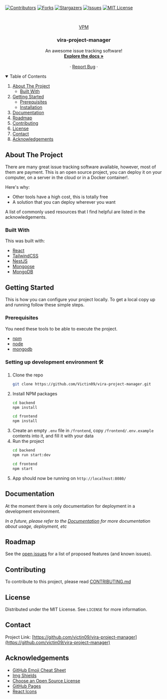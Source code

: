 <!-- PROJECT SHIELDS -->
<!--
*** I'm using markdown "reference style" links for readability.
*** Reference links are enclosed in brackets [ ] instead of parentheses ( ).
*** See the bottom of this document for the declaration of the reference variables
*** for contributors-url, forks-url, etc. This is an optional, concise syntax you may use.
*** https://www.markdownguide.org/basic-syntax/#reference-style-links
-->
[![Contributors][contributors-shield]][contributors-url]
[![Forks][forks-shield]][forks-url]
[![Stargazers][stars-shield]][stars-url]
[![Issues][issues-shield]][issues-url]
[![MIT License][license-shield]][license-url]



<!-- PROJECT LOGO -->
<br />
<p align="center">
  <a href="https://github.com/victin09/vira-project-manager">
    <!-- <img src="images/logo.png" alt="Logo" width="80" height="80"> -->
    VPM
  </a>

  <h3 align="center">vira-project-manager</h3>

  <p align="center">
    An awesome issue tracking software!
    <br />
    <a href="https://github.com/victin09/vira-project-manager"><strong>Explore the docs »</strong></a>
    <br />
    <br />
    <!-- <a href="https://github.com/victin09/vira-project-manager">View Demo</a> -->
    ·
    <a href="https://github.com/victin09/vira-project-manager/issues">Report Bug</a>
    ·
    <!-- <a href="https://github.com/victin09/vira-project-manager/issues">Request Feature</a> -->
  </p>
</p>



<!-- TABLE OF CONTENTS -->
<details open="open">
  <summary>Table of Contents</summary>
  <ol>
    <li>
      <a href="#about-the-project">About The Project</a>
      <ul>
        <li><a href="#built-with">Built With</a></li>
      </ul>
    </li>
    <li>
      <a href="#getting-started">Getting Started</a>
      <ul>
        <li><a href="#prerequisites">Prerequisites</a></li>
        <li><a href="#installation">Installation</a></li>
      </ul>
    </li>
    <li><a href="#documentation">Documentation</a></li>
    <li><a href="#roadmap">Roadmap</a></li>
    <li><a href="#contributing">Contributing</a></li>
    <li><a href="#license">License</a></li>
    <li><a href="#contact">Contact</a></li>
    <li><a href="#acknowledgements">Acknowledgements</a></li>
  </ol>
</details>



<!-- ABOUT THE PROJECT -->
## About The Project

<!-- [![Product Name Screen Shot][product-screenshot]](https://example.com) -->

There are many great issue tracking software available, however, most of them are payment. This is an open source project, you can deploy it on your computer, on a server in the cloud or in a Docker container!.

Here's why:
* Other tools have a high cost, this is totally free
* A solution that you can deploy wherever you want

A list of commonly used resources that I find helpful are listed in the acknowledgements.

### Built With

This was built with:
* [React](https://reactjs.org/)
* [TailwindCSS](https://tailwindcss.com)
* [NestJS](https://nestjs.com/)
* [Mongoose](https://mongoosejs.com/)
* [MongoDB](https://www.mongodb.com/)



<!-- GETTING STARTED -->
## Getting Started

This is how you can configure your project locally.
To get a local copy up and running follow these simple steps.

### Prerequisites

You need these tools to be able to execute the project.
* [npm](https://nodejs.org/)
* [node](https://nodejs.org/)
* [mongodb](https://www.mongodb.com/)

### Setting up development environment 🛠

1. Clone the repo
   ```sh
   git clone https://github.com/Victin09/vira-project-manager.git
   ```
2. Install NPM packages
   ```sh
   cd backend
   npm install
   ```
   ```sh
   cd frontend
   npm install
   ```
3. Create an empty `.env` file in `/frontend`, copy `/frontend/.env.example` contents into it, and fill it with your data
4. Run the project
   ```sh
   cd backend
   npm run start:dev
   ```
   ```sh
   cd frontend
   npm start
   ```
5. App should now be running on `http://localhost:8080/`


<!-- DOCS EXAMPLES -->
## Documentation

At the moment there is only documentation for deployment in a development environment.

_In a future, please refer to the [Documentation](https://github.com/Victin09/vira-project-manager/wiki) for more documentation about usage, deployment, etc_


<!-- ROADMAP -->
## Roadmap

See the [open issues](https://github.com/victin09/vira-project-manager/issues) for a list of proposed features (and known issues).


<!-- CONTRIBUTING -->
## Contributing

To contribute to this project, please read [CONTRIBUTING.md](./CONTRIBUTING.md)


<!-- LICENSE -->
## License

Distributed under the MIT License. See `LICENSE` for more information.


<!-- CONTACT -->
## Contact

<!-- Victor Gomez - [@your_twitter](https://twitter.com/your_username) - email@example.com -->

Project Link: [https://github.com/victin09/vira-project-manager](https://github.com/victin09/vira-project-manager)


<!-- ACKNOWLEDGEMENTS -->
## Acknowledgements
* [GitHub Emoji Cheat Sheet](https://www.webpagefx.com/tools/emoji-cheat-sheet)
* [Img Shields](https://shields.io)
* [Choose an Open Source License](https://choosealicense.com)
* [GitHub Pages](https://pages.github.com)
* [React Icons](https://react-icons.github.io/react-icons/)


<!-- MARKDOWN LINKS & IMAGES -->
<!-- https://www.markdownguide.org/basic-syntax/#reference-style-links -->
[contributors-shield]: https://img.shields.io/github/contributors/victin09/vira-project-manager?style=for-the-badge
[contributors-url]: https://github.com/victin09/vira-project-manager/graphs/contributors
[forks-shield]: https://img.shields.io/github/forks/victin09/vira-project-manager.svg?style=for-the-badge
[forks-url]: https://github.com/victin09/vira-project-manager/network/members
[stars-shield]: https://img.shields.io/github/stars/victin09/vira-project-manager.svg?style=for-the-badge
[stars-url]: https://github.com/victin09/vira-project-manager/stargazers
[issues-shield]: https://img.shields.io/github/issues/victin09/vira-project-manager.svg?style=for-the-badge
[issues-url]: https://github.com/victin09/vira-project-manager/issues
[license-shield]: https://img.shields.io/github/license/victin09/vira-project-manager.svg?style=for-the-badge
[license-url]: https://github.com/victin09/vira-project-manager/blob/master/LICENSE.txt
[product-screenshot]: images/screenshot.png